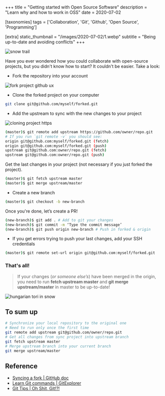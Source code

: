+++
title = "Getting started with Open Source Software"
description = "Learn why and how to work in OSS"
date = 2020-07-02

[taxonomies]
tags = ['Collaboration', 'Git', 'Github', 'Open Source', 'Programming']

[extra]
static_thumbnail = "/images/2020-07-02/1.webp"
subtitle = "Being up-to-date and avoiding conflicts"
+++

![snow trail](/images/2020-07-02/1.webp)

Have you ever wondered how you could collaborate with open-source projects, but you didn't know how to start? It
couldn't be easier. Take a look:

- Fork the repository into your account

![fork project github ux](/images/2020-07-02/2.webp)

- Clone the forked project on your computer

```bash
git clone git@github.com/myself/forked.git
```

- Add the upstream to sync with the new changes to your project

![cloning project https](/images/2020-07-02/3.webp)


```bash
(master)$ git remote add upstream https://github.com/owner/repo.git
# If you run `git remote -v` you should see:
origin git@github.com:myself/forked.git (fetch)
origin git@github.com:myself/forked.git (push)
upstream git@github.com:owner/repo.git (fetch)
upstream git@github.com:owner/repo.git (push)
```

Get the last changes in your project (not necessary if you just forked the project).

```bash
(master)$ git fetch upstream master
(master)$ git merge upstream/master
```

- Create a new branch

```bash
(master)$ git checkout -b new-branch
```

Once you're done, let’s create a PR!

```bash
(new-branch)$ git add . # Add to git your changes
(new-branch)$ git commit -m ‘Type the commit message’
(new-branch)$ git push origin new-branch # Push in forked & origin
```

- If you get errors trying to push your last changes, add your SSH credentials

```bash
(master)$ git remote set-url origin git@github.com:myself/forked.git
```

### That's all!

> If your changes (_or someone else’s_) have been merged in the origin, you need to run **fetch upstream master** and 
> **git merge upstream/master** in master to be up-to-date!

![hungarian tori in snow](/images/2020-07-02/4.webp)

## To sum up

```bash
# Synchronize your local repository to the original one
# Need to run only once the first time
git remote add upstream git@github.com/owner/repo.git
# Get all changes from sync project into upstream branch
git fetch upstream master
# Merge upstream branch into your current branch
git merge upstream/master
```

<div class="separator"></div>

## Reference

- [Syncing a fork | GitHub doc](https://help.github.com/en/github/collaborating-with-issues-and-pull-requests/syncing-a-fork)
- [Learn Git commands | GitExplorer](https://git.gaozih.com/)
- [Git Tips | Oh Shit, Git!?!](https://ohshitgit.com/)